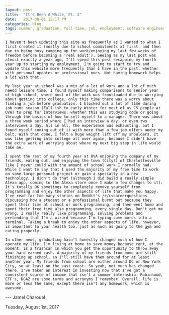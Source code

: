 ```yaml
---
layout: post
title:  "It's Been A While, Pt. 2"
date:   2017-08-01 12:17 PM
categories: blog
tags: summer, graduation, full-time, job, employment, software engineer, fourth year, senior year
---
```

	I haven't been updating this site as frequently as I wanted to when I first created it (mostly due to school commitments at first, and then due to being busy ramping up for work/enjoying my last few weeks of freedom before becoming a 'real adult'). Seeing as my last post was almost exactly a year ago, I'll spend this post recapping my fourth year up to starting my employment. I'm going to start to try and update this website more frequently than I have in the past, whether with personal updates or professional ones. Not having homework helps a lot with that. 

	My last year at school was a mix of a lot of work and a lot of much needd leisure time. I found myself making comparisons to senior year of high school, where most of the work was frontloaded due to worrying about getting into college, only this time there was a worry about finding a job before graduation. I blocked out a lot of time during job hunt season (Fall-ish to early Winter for most of us CS people at UVA) to prep for interviews, whether this was studying code or going through the basics of how to sell myself to a manager. There was about a three week period where I had an interview a day, or even two interviews a day. All in all, the experience was exhausting, but I found myself coming out of it with more than a few job offers under my belt. With that done, I felt a huge weight lift off my shoulders. It was like getting into college all over again, because I didn't have the extra work of worrying about where my next big step in life would take me.

	I spent the rest of my fourth year at UVA enjoying the company of my friends, eating out, and enjoying the town (City?) of Charlottesville like I never could with the amount of school work I normally had. While I want to say that I used the majority of my free time to work on some large personal project or gain a specialty in a new technology, I didn't do that (although I did build a really simple Alexa app, coming to the Alexa store once I make a few changes to it). It's totally OK sometimes to completely remove yourself from programming and enjoy the other aspects of life that make you happy. I've read far too many stories on Reddit's /r/cscareerquestions discussing how a student or a professional burnt out because they spent their time at school or work programming, and then went home and spent their free time also programming, every single day. Don't get me wrong, I really really like programming, solving problems and pretending that I'm a wizard because I'm typing some words into a terminal. Taking a break to enjoy the other aspects of life, however, is important to your health too, just as much as going to the gym and eating properly. 

	In other news, graduating hasn't honestly changed much of how I operate my life. I'm living at home to save money because rent, at the moment, is a trashcan in which you get the opportunity to throw away your hard earned cash. A majority of my friends from home are still finishing up school, so I'll still have them around for at least another year. My friends from school are either around DC or New York City, so at least on the east coast. So yeah, not much has changed there. I've taken an interest in investing now that I've got a consistent source of income that isn't a summer internship. Robinhood, ETF's, DGAZ are some terms and acronyms I remember. Overall, life is more or less the same, except there isn't any homework, which is awesome. 


--- Jamel Charouel

Tuesday, August 1st, 2017
